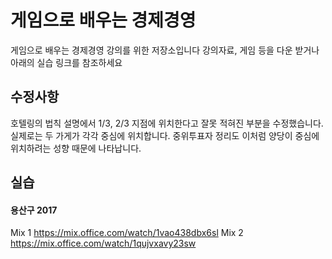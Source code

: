 게임으로 배우는 경제경영
===================
게임으로 배우는 경제경영 강의를 위한 저장소입니다
강의자료, 게임 등을 다운 받거나
아래의 실습 링크를 참조하세요

수정사항
-------------------
호텔링의 법칙 설명에서 1/3, 2/3 지점에 위치한다고 잘못 적혀진 부분을 수정했습니다. 실제로는 두 가게가 각각 중심에 위치합니다. 중위투표자 정리도 이처럼 양당이 중심에 위치하려는 성향 때문에 나타납니다.

실습
-------------

#### 용산구 2017
Mix 1
https://mix.office.com/watch/1vao438dbx6sl
Mix 2
https://mix.office.com/watch/1qujvxavy23sw
